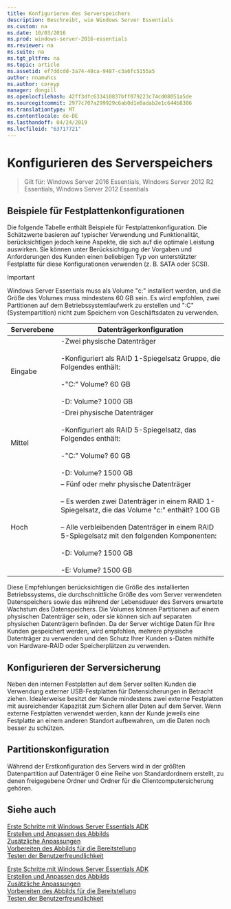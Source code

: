 ```yaml
---
title: Konfigurieren des Serverspeichers
description: Beschreibt, wie Windows Server Essentials
ms.custom: na
ms.date: 10/03/2016
ms.prod: windows-server-2016-essentials
ms.reviewer: na
ms.suite: na
ms.tgt_pltfrm: na
ms.topic: article
ms.assetid: ef7ddcdd-3a74-40ca-9487-c3a6fc5155a5
author: nnamuhcs
ms.author: coreyp
manager: dongill
ms.openlocfilehash: 42ff3dfc633410837bff079223c74cd08051a5de
ms.sourcegitcommit: 2977c707a299929c6ab0d1e0adab2e1c644b8306
ms.translationtype: MT
ms.contentlocale: de-DE
ms.lasthandoff: 04/24/2019
ms.locfileid: "63717721"
---
```

# <a name="configure-server-storage"></a>Konfigurieren des Serverspeichers

>Gilt für: Windows Server 2016 Essentials, Windows Server 2012 R2 Essentials, Windows Server 2012 Essentials

## <a name="sample-hard-disk-configurations"></a>Beispiele für Festplattenkonfigurationen  
 Die folgende Tabelle enthält Beispiele für Festplattenkonfiguration. Die Schätzwerte basieren auf typischer Verwendung und Funktionalität, berücksichtigen jedoch keine Aspekte, die sich auf die optimale Leistung auswirken. Sie können unter Berücksichtigung der Vorgaben und Anforderungen des Kunden einen beliebigen Typ von unterstützter Festplatte für diese Konfigurationen verwenden (z. B. SATA oder SCSI).  
  
> [!IMPORTANT]
>   Windows Server Essentials muss als Volume "c:" installiert werden, und die Größe des Volumes muss mindestens 60 GB sein. Es wird empfohlen, zwei Partitionen auf dem Betriebssystemlaufwerk zu erstellen und ":C" (Systempartition) nicht zum Speichern von Geschäftsdaten zu verwenden.  
  
|Serverebene|Datenträgerkonfiguration|  
|------------------|------------------------|  
|Eingabe|-Zwei physische Datenträger<br /><br /> -Konfiguriert als RAID 1-Spiegelsatz Gruppe, die Folgendes enthält:<br /><br /> -"C:" Volume? 60 GB<br /><br /> -D: Volume? 1000 GB|  
|Mittel|-Drei physische Datenträger<br /><br /> -Konfiguriert als RAID 5-Spiegelsatz, das Folgendes enthält:<br /><br /> -"C:" Volume? 60 GB<br /><br /> -D: Volume? 1500 GB|  
|Hoch|– Fünf oder mehr physische Datenträger<br /><br /> – Es werden zwei Datenträger in einem RAID 1-Spiegelsatz, die das Volume "c:" enthält? 100 GB<br /><br /> – Alle verbleibenden Datenträger in einem RAID 5-Spiegelsatz mit den folgenden Komponenten:<br /><br /> -D: Volume? 1500 GB<br /><br /> -E: Volume? 1500 GB|  
  
 Diese Empfehlungen berücksichtigen die Größe des installierten Betriebssystems, die durchschnittliche Größe des vom Server verwendeten Datenspeichers sowie das während der Lebensdauer des Servers erwartete Wachstum des Datenspeichers. Die Volumes können Partitionen auf einem physischen Datenträger sein, oder sie können sich auf separaten physischen Datenträgern befinden. Da der Server wichtige Daten für Ihre Kunden gespeichert werden, wird empfohlen, mehrere physische Datenträger zu verwenden und den Schutz Ihrer Kunden s-Daten mithilfe von Hardware-RAID oder Speicherplätzen zu verwenden.  
  
## <a name="configuring-your-server-backup"></a>Konfigurieren der Serversicherung  
 Neben den internen Festplatten auf dem Server sollten Kunden die Verwendung externer USB-Festplatten für Datensicherungen in Betracht ziehen. Idealerweise besitzt der Kunde mindestens zwei externe Festplatten mit ausreichender Kapazität zum Sichern aller Daten auf dem Server. Wenn externe Festplatten verwendet werden, kann der Kunde jeweils eine Festplatte an einem anderen Standort aufbewahren, um die Daten noch besser zu schützen.  
  
## <a name="partition-configuration"></a>Partitionskonfiguration  
 Während der Erstkonfiguration des Servers wird in der größten Datenpartition auf Datenträger 0 eine Reihe von Standardordnern erstellt, zu denen freigegebene Ordner und Ordner für die Clientcomputersicherung gehören.  
  
## <a name="see-also"></a>Siehe auch  

 [Erste Schritte mit Windows Server Essentials ADK](Getting-Started-with-the-Windows-Server-Essentials-ADK.md)   
 [Erstellen und Anpassen des Abbilds](Creating-and-Customizing-the-Image.md)   
 [Zusätzliche Anpassungen](Additional-Customizations.md)   
 [Vorbereiten des Abbilds für die Bereitstellung](Preparing-the-Image-for-Deployment.md)   
 [Testen der Benutzerfreundlichkeit](Testing-the-Customer-Experience.md)

 [Erste Schritte mit Windows Server Essentials ADK](../install/Getting-Started-with-the-Windows-Server-Essentials-ADK.md)   
 [Erstellen und Anpassen des Abbilds](../install/Creating-and-Customizing-the-Image.md)   
 [Zusätzliche Anpassungen](../install/Additional-Customizations.md)   
 [Vorbereiten des Abbilds für die Bereitstellung](../install/Preparing-the-Image-for-Deployment.md)   
 [Testen der Benutzerfreundlichkeit](../install/Testing-the-Customer-Experience.md)

